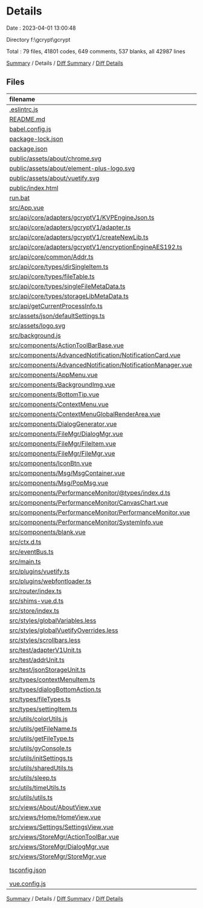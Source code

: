 # Details

Date : 2023-04-01 13:00:48

Directory f:\\gcrypt\\gcrypt

Total : 79 files,  41801 codes, 649 comments, 537 blanks, all 42987 lines

[Summary](results.md) / Details / [Diff Summary](diff.md) / [Diff Details](diff-details.md)

## Files
| filename | language | code | comment | blank | total |
| :--- | :--- | ---: | ---: | ---: | ---: |
| [.eslintrc.js](/.eslintrc.js) | JavaScript | 30 | 0 | 1 | 31 |
| [README.md](/README.md) | Markdown | 27 | 0 | 10 | 37 |
| [babel.config.js](/babel.config.js) | JavaScript | 5 | 0 | 1 | 6 |
| [package-lock.json](/package-lock.json) | JSON | 36,942 | 0 | 1 | 36,943 |
| [package.json](/package.json) | JSON | 68 | 0 | 1 | 69 |
| [public/assets/about/chrome.svg](/public/assets/about/chrome.svg) | XML | 1 | 0 | 0 | 1 |
| [public/assets/about/element-plus-logo.svg](/public/assets/about/element-plus-logo.svg) | XML | 1 | 0 | 0 | 1 |
| [public/assets/about/vuetify.svg](/public/assets/about/vuetify.svg) | XML | 6 | 0 | 1 | 7 |
| [public/index.html](/public/index.html) | HTML | 27 | 1 | 4 | 32 |
| [run.bat](/run.bat) | Batch | 1 | 0 | 0 | 1 |
| [src/App.vue](/src/App.vue) | vue | 160 | 8 | 20 | 188 |
| [src/api/core/adapters/gcryptV1/KVPEngineJson.ts](/src/api/core/adapters/gcryptV1/KVPEngineJson.ts) | TypeScript | 98 | 42 | 13 | 153 |
| [src/api/core/adapters/gcryptV1/adapter.ts](/src/api/core/adapters/gcryptV1/adapter.ts) | TypeScript | 164 | 63 | 24 | 251 |
| [src/api/core/adapters/gcryptV1/createNewLib.ts](/src/api/core/adapters/gcryptV1/createNewLib.ts) | TypeScript | 0 | 48 | 10 | 58 |
| [src/api/core/adapters/gcryptV1/encryptionEngineAES192.ts](/src/api/core/adapters/gcryptV1/encryptionEngineAES192.ts) | TypeScript | 41 | 10 | 9 | 60 |
| [src/api/core/common/Addr.ts](/src/api/core/common/Addr.ts) | TypeScript | 65 | 9 | 13 | 87 |
| [src/api/core/types/dirSingleItem.ts](/src/api/core/types/dirSingleItem.ts) | TypeScript | 8 | 0 | 3 | 11 |
| [src/api/core/types/fileTable.ts](/src/api/core/types/fileTable.ts) | TypeScript | 6 | 0 | 3 | 9 |
| [src/api/core/types/singleFileMetaData.ts](/src/api/core/types/singleFileMetaData.ts) | TypeScript | 6 | 0 | 2 | 8 |
| [src/api/core/types/storageLibMetaData.ts](/src/api/core/types/storageLibMetaData.ts) | TypeScript | 9 | 0 | 2 | 11 |
| [src/api/getCurrentProcessInfo.ts](/src/api/getCurrentProcessInfo.ts) | TypeScript | 11 | 6 | 2 | 19 |
| [src/assets/json/defaultSettings.ts](/src/assets/json/defaultSettings.ts) | TypeScript | 125 | 0 | 4 | 129 |
| [src/assets/logo.svg](/src/assets/logo.svg) | XML | 6 | 0 | 1 | 7 |
| [src/background.js](/src/background.js) | JavaScript | 146 | 28 | 16 | 190 |
| [src/components/ActionToolBarBase.vue](/src/components/ActionToolBarBase.vue) | vue | 30 | 1 | 6 | 37 |
| [src/components/AdvancedNotification/NotificationCard.vue](/src/components/AdvancedNotification/NotificationCard.vue) | vue | 298 | 6 | 39 | 343 |
| [src/components/AdvancedNotification/NotificationManager.vue](/src/components/AdvancedNotification/NotificationManager.vue) | vue | 262 | 4 | 18 | 284 |
| [src/components/AppMenu.vue](/src/components/AppMenu.vue) | vue | 28 | 1 | 7 | 36 |
| [src/components/BackgroundImg.vue](/src/components/BackgroundImg.vue) | vue | 31 | 1 | 8 | 40 |
| [src/components/BottomTip.vue](/src/components/BottomTip.vue) | vue | 68 | 1 | 11 | 80 |
| [src/components/ContextMenu.vue](/src/components/ContextMenu.vue) | vue | 91 | 2 | 15 | 108 |
| [src/components/ContextMenuGlobalRenderArea.vue](/src/components/ContextMenuGlobalRenderArea.vue) | vue | 27 | 1 | 7 | 35 |
| [src/components/DialogGenerator.vue](/src/components/DialogGenerator.vue) | vue | 53 | 1 | 5 | 59 |
| [src/components/FileMgr/DialogMgr.vue](/src/components/FileMgr/DialogMgr.vue) | vue | 108 | 3 | 6 | 117 |
| [src/components/FileMgr/FileItem.vue](/src/components/FileMgr/FileItem.vue) | vue | 90 | 4 | 13 | 107 |
| [src/components/FileMgr/FileMgr.vue](/src/components/FileMgr/FileMgr.vue) | vue | 339 | 11 | 8 | 358 |
| [src/components/IconBtn.vue](/src/components/IconBtn.vue) | vue | 18 | 1 | 6 | 25 |
| [src/components/Msg/MsgContainer.vue](/src/components/Msg/MsgContainer.vue) | vue | 54 | 0 | 5 | 59 |
| [src/components/Msg/PopMsg.vue](/src/components/Msg/PopMsg.vue) | vue | 50 | 4 | 8 | 62 |
| [src/components/PerformanceMonitor/@types/index.d.ts](/src/components/PerformanceMonitor/@types/index.d.ts) | TypeScript | 9 | 0 | 1 | 10 |
| [src/components/PerformanceMonitor/CanvasChart.vue](/src/components/PerformanceMonitor/CanvasChart.vue) | vue | 126 | 1 | 11 | 138 |
| [src/components/PerformanceMonitor/PerformanceMonitor.vue](/src/components/PerformanceMonitor/PerformanceMonitor.vue) | vue | 105 | 0 | 14 | 119 |
| [src/components/PerformanceMonitor/SystemInfo.vue](/src/components/PerformanceMonitor/SystemInfo.vue) | vue | 26 | 1 | 6 | 33 |
| [src/components/blank.vue](/src/components/blank.vue) | vue | 12 | 1 | 6 | 19 |
| [src/ctx.d.ts](/src/ctx.d.ts) | TypeScript | 3 | 0 | 2 | 5 |
| [src/eventBus.ts](/src/eventBus.ts) | TypeScript | 3 | 3 | 1 | 7 |
| [src/main.ts](/src/main.ts) | TypeScript | 175 | 20 | 21 | 216 |
| [src/plugins/vuetify.ts](/src/plugins/vuetify.ts) | TypeScript | 24 | 18 | 5 | 47 |
| [src/plugins/webfontloader.ts](/src/plugins/webfontloader.ts) | TypeScript | 8 | 5 | 3 | 16 |
| [src/router/index.ts](/src/router/index.ts) | TypeScript | 34 | 12 | 4 | 50 |
| [src/shims-vue.d.ts](/src/shims-vue.d.ts) | TypeScript | 5 | 1 | 2 | 8 |
| [src/store/index.ts](/src/store/index.ts) | TypeScript | 45 | 1 | 3 | 49 |
| [src/styles/globalVariables.less](/src/styles/globalVariables.less) | Less | 153 | 0 | 2 | 155 |
| [src/styles/globalVuetifyOverrides.less](/src/styles/globalVuetifyOverrides.less) | Less | 9 | 0 | 1 | 10 |
| [src/styles/scrollbars.less](/src/styles/scrollbars.less) | Less | 21 | 4 | 4 | 29 |
| [src/test/adapterV1Unit.ts](/src/test/adapterV1Unit.ts) | TypeScript | 0 | 18 | 2 | 20 |
| [src/test/addrUnit.ts](/src/test/addrUnit.ts) | TypeScript | 0 | 19 | 2 | 21 |
| [src/test/jsonStorageUnit.ts](/src/test/jsonStorageUnit.ts) | TypeScript | 0 | 13 | 2 | 15 |
| [src/types/contextMenuItem.ts](/src/types/contextMenuItem.ts) | TypeScript | 13 | 0 | 2 | 15 |
| [src/types/dialogBottomAction.ts](/src/types/dialogBottomAction.ts) | TypeScript | 4 | 0 | 1 | 5 |
| [src/types/fileTypes.ts](/src/types/fileTypes.ts) | TypeScript | 20 | 0 | 2 | 22 |
| [src/types/settingItem.ts](/src/types/settingItem.ts) | TypeScript | 9 | 0 | 2 | 11 |
| [src/utils/colorUtils.js](/src/utils/colorUtils.js) | JavaScript | 45 | 4 | 6 | 55 |
| [src/utils/getFileName.ts](/src/utils/getFileName.ts) | TypeScript | 7 | 0 | 2 | 9 |
| [src/utils/getFileType.ts](/src/utils/getFileType.ts) | TypeScript | 17 | 0 | 4 | 21 |
| [src/utils/gyConsole.ts](/src/utils/gyConsole.ts) | TypeScript | 46 | 0 | 4 | 50 |
| [src/utils/initSettings.ts](/src/utils/initSettings.ts) | TypeScript | 6 | 1 | 2 | 9 |
| [src/utils/sharedUtils.ts](/src/utils/sharedUtils.ts) | TypeScript | 120 | 13 | 4 | 137 |
| [src/utils/sleep.ts](/src/utils/sleep.ts) | TypeScript | 8 | 0 | 2 | 10 |
| [src/utils/timeUtils.ts](/src/utils/timeUtils.ts) | TypeScript | 170 | 39 | 24 | 233 |
| [src/utils/utils.ts](/src/utils/utils.ts) | TypeScript | 394 | 185 | 21 | 600 |
| [src/views/About/AboutView.vue](/src/views/About/AboutView.vue) | vue | 114 | 1 | 9 | 124 |
| [src/views/Home/HomeView.vue](/src/views/Home/HomeView.vue) | vue | 17 | 0 | 6 | 23 |
| [src/views/Settings/SettingsView.vue](/src/views/Settings/SettingsView.vue) | vue | 120 | 6 | 11 | 137 |
| [src/views/StoreMgr/ActionToolBar.vue](/src/views/StoreMgr/ActionToolBar.vue) | vue | 31 | 1 | 6 | 38 |
| [src/views/StoreMgr/DialogMgr.vue](/src/views/StoreMgr/DialogMgr.vue) | vue | 107 | 3 | 6 | 116 |
| [src/views/StoreMgr/StoreMgr.vue](/src/views/StoreMgr/StoreMgr.vue) | vue | 192 | 2 | 22 | 216 |
| [tsconfig.json](/tsconfig.json) | JSON with Comments | 31 | 11 | 1 | 43 |
| [vue.config.js](/vue.config.js) | JavaScript | 72 | 10 | 5 | 87 |

[Summary](results.md) / Details / [Diff Summary](diff.md) / [Diff Details](diff-details.md)